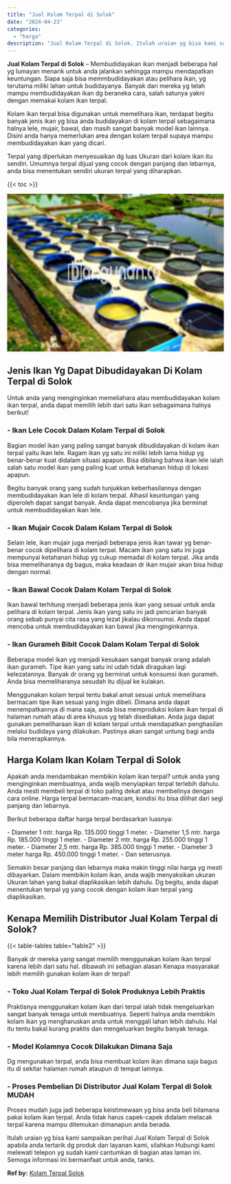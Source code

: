 ```yaml
---
title: "Jual Kolam Terpal di Solok"
date: "2024-04-23"
categories: 
  - "harga"
description: "Jual Kolam Terpal di Solok. Itulah uraian yg bisa kami sampaikan perihal Jual Kolam Terpal di Solok apabila anda tertarik dg produk dan layanan kami, silahka..."
---
```


**Jual Kolam Terpal di Solok** – Membudidayakan ikan menjadi beberapa hal yg lumayan menarik untuk anda jalankan sehingga mampu mendapatkan keuntungan. Siapa saja bisa memmbudidayakan atau pelihara ikan, yg terutama miliki lahan untuk budidayanya. Banyak dari mereka yg telah mampu membudidayakan ikan dg beraneka cara, salah satunya yakni dengan memakai kolam ikan terpal.

Kolam ikan terpal bisa digunakan untuk memelihara ikan, terdapat begitu banyak jenis ikan yg bisa anda budidayakan di kolam terpal sebagaimana halnya lele, mujair, bawal, dan masih sangat banyak model ikan lainnya. Disini anda hanya memerlukan area dengan kolam terpal supaya mampu membudidayakan ikan yang dicari.

Terpal yang diperlukan menyesuaikan dg luas Ukuran dari kolam ikan itu sendiri. Umumnya terpal dijual yang cocok dengan panjang dan lebarnya, anda bisa menentukan sendiri ukuran terpal yang diharapkan.

{{< toc >}}

![Jual Kolam Terpal di Solok](/images/jual-kolam-terpal-33.png)

## Jenis Ikan Yg Dapat Dibudidayakan Di Kolam Terpal di Solok

Untuk anda yang menginginkan memeliahara atau membudidayakan kolam ikan terpal, anda dapat memilih lebih dari satu ikan sebagaimana halnya berikut!

### \- Ikan Lele Cocok Dalam Kolam Terpal di Solok

Bagian model ikan yang paling sangat banyak dibudidayakan di kolam ikan terpal yaitu ikan lele. Ragam ikan yg satu ini miliki lebih lama hidup yg benar-benar kuat didalam situasi apapun. Bisa dibilang bahwa ikan lele ialah salah satu model ikan yang paling kuat untuk ketahanan hidup di lokasi apapun.

Begitu banyak orang yang sudah tunjukkan keberhasilannya dengan membudidayakan ikan lele di kolam terpal. Alhasil keuntungan yang diperoleh dapat sangat banyak. Anda dapat mencobanya jika berminat untuk membudidayakan ikan lele.

### \- Ikan Mujair Cocok Dalam Kolam Terpal di Solok

Selain lele, ikan mujair juga menjadi beberapa jenis ikan tawar yg benar-benar cocok dipelihara di kolam terpal. Macam ikan yang satu ini juga mempunyai ketahanan hidup yg cukup memadai di kolam terpal. Jika anda bisa memeliharanya dg bagus, maka keadaan dr ikan mujair akan bisa hidup dengan normal.

### \- Ikan Bawal Cocok Dalam Kolam Terpal di Solok

Ikan bawal terhitung menjadi beberapa jenis ikan yang sesuai untuk anda pelihara di kolam terpal. Jenis ikan yang satu ini jadi pencarian banyak orang sebab punyai cita rasa yang lezat jikalau dikonsumsi. Anda dapat mencoba untuk membudidayakan kan bawal jika menginginkannya.

### \- Ikan Gurameh Bibit Cocok Dalam Kolam Terpal di Solok

Beberapa model ikan yg menjadi kesukaan sangat banyak orang adalah ikan gurameh. Tipe ikan yang satu ini udah tidak diragukan lagi kelezatannya. Banyak dr orang yg berminat untuk konsumsi ikan gurameh. Anda bisa memeliharanya sesudah itu dijual ke kulakan.

Menggunakan kolam terpal tentu bakal amat sesuai untuk memelihara bermacam tipe ikan sesuai yang ingin dibeli. Dimana anda dapat menempatkannya di mana saja, anda bisa memproduksi kolam ikan terpal di halaman rumah atau di area khusus yg telah disediakan. Anda juga dapat gunakan pemeliharaan ikan di kolam terpal untuk mendapatkan penghasilan melalui budidaya yang dilakukan. Pastinya akan sangat untung bagi anda bila menerapkannya.

## Harga Kolam Ikan Kolam Terpal di Solok

Apakah anda mendambakan membikin kolam ikan terpal? untuk anda yang menginginkan membuatnya, anda wajib menyiapkan terpal terlebih dahulu. Anda mesti membeli terpal di toko paling dekat atau membelinya dengan cara online. Harga terpal bermacam-macam, kondisi itu bisa dilihat dari segi panjang dan lebarnya.

Berikut beberapa daftar harga terpal berdasarkan luasnya:

\- Diameter 1 mtr. harga Rp. 135.000 tinggi 1 meter. - Diameter 1,5 mtr. harga Rp. 185.000 tinggi 1 meter. - Diameter 2 mtr. harga Rp. 255.000 tinggi 1 meter. - Diameter 2,5 mtr. harga Rp. 385.000 tinggi 1 meter. - Diameter 3 meter harga Rp. 450.000 tinggi 1 meter. - Dan seterusnya.

Semakin besar panjang dan lebarnya maka makin tinggi nilai harga yg mesti dibayarkan. Dalam membikin kolam ikan, anda wajib menyaksikan ukuran Ukuran lahan yang bakal diaplikasikan lebih dahulu. Dg begitu, anda dapat menentukan terpal yg yang cocok dengan kolam ikan terpal yang diaplikasikan.

## Kenapa Memilih Distributor Jual Kolam Terpal di Solok?

{{< table-tables table="table2" >}}

Banyak dr mereka yang sangat memilih menggunakan kolam ikan terpal karena lebih dari satu hal. dibawah ini sebagian alasan Kenapa masyarakat lebih memilih gunakan kolam ikan dr terpal!

### \- Toko Jual Kolam Terpal di Solok Produknya Lebih Praktis

Praktisnya menggunakan kolam ikan dari terpal ialah tidak mengeluarkan sangat banyak tenaga untuk membuatnya. Seperti halnya anda membikin kolam ikan yg mengharuskan anda untuk menggali lahan lebih dahulu. Hal itu tentu bakal kurang praktis dan mengeluarkan begitu banyak tenaga.

### \- Model Kolamnya Cocok Dilakukan Dimana Saja

Dg mengunakan terpal, anda bisa membuat kolam ikan dimana saja bagus itu di sekitar halaman rumah ataupun di tempat lainnya.

### \- Proses Pembelian Di Distributor Jual Kolam Terpal di Solok MUDAH

Proses mudah juga jadi beberapa keistimewaan yg bisa anda beli bilamana pakai kolam ikan terpal. Anda tidak harus capek-capek didalam melacak terpal karena mampu ditemukan dimanapun anda berada.

Itulah uraian yg bisa kami sampaikan perihal Jual Kolam Terpal di Solok apabila anda tertarik dg produk dan layanan kami, silahkan Hubungi kami melewati telepon yg sudah kami cantumkan di bagian atas laman ini. Semoga informasi ini bermanfaat untuk anda, tanks.

**Ref by:** [Kolam Terpal Solok](https://id.wikipedia.org/wiki/Kolam)
